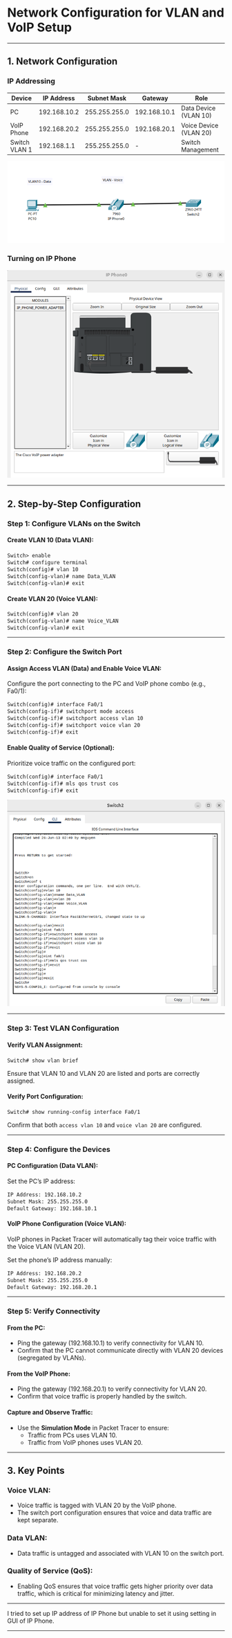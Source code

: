# **Network Configuration for VLAN and VoIP Setup**

---

## **1. Network Configuration**

### **IP Addressing**

| Device        | IP Address      | Subnet Mask     | Gateway        | Role                  |
|--------------|----------------|----------------|----------------|------------------------|
| PC          | 192.168.10.2    | 255.255.255.0  | 192.168.10.1   | Data Device (VLAN 10)  |
| VoIP Phone  | 192.168.20.2    | 255.255.255.0  | 192.168.20.1   | Voice Device (VLAN 20) |
| Switch VLAN 1 | 192.168.1.1   | 255.255.255.0  | -              | Switch Management      |

![Setup](images/1%20Setup.png)

### **Turning on IP Phone**

![PLug-in](images/2.Plug-in.png)

---

## **2. Step-by-Step Configuration**

### **Step 1: Configure VLANs on the Switch**

#### **Create VLAN 10 (Data VLAN):**
```plaintext
Switch> enable
Switch# configure terminal
Switch(config)# vlan 10
Switch(config-vlan)# name Data_VLAN
Switch(config-vlan)# exit
```

#### **Create VLAN 20 (Voice VLAN):**
```plaintext
Switch(config)# vlan 20
Switch(config-vlan)# name Voice_VLAN
Switch(config-vlan)# exit
```

---

### **Step 2: Configure the Switch Port**

#### **Assign Access VLAN (Data) and Enable Voice VLAN:**

Configure the port connecting to the PC and VoIP phone combo (e.g., Fa0/1):
```plaintext
Switch(config)# interface Fa0/1
Switch(config-if)# switchport mode access
Switch(config-if)# switchport access vlan 10
Switch(config-if)# switchport voice vlan 20
Switch(config-if)# exit
```

#### **Enable Quality of Service (Optional):**

Prioritize voice traffic on the configured port:
```plaintext
Switch(config)# interface Fa0/1
Switch(config-if)# mls qos trust cos
Switch(config-if)# exit
```
![Switch](images/3.%20Switch%20config.png)

---

### **Step 3: Test VLAN Configuration**

#### **Verify VLAN Assignment:**
```plaintext
Switch# show vlan brief
```
Ensure that VLAN 10 and VLAN 20 are listed and ports are correctly assigned.

#### **Verify Port Configuration:**
```plaintext
Switch# show running-config interface Fa0/1
```
Confirm that both `access vlan 10` and `voice vlan 20` are configured.

---

### **Step 4: Configure the Devices**

#### **PC Configuration (Data VLAN):**
Set the PC’s IP address:
```plaintext
IP Address: 192.168.10.2
Subnet Mask: 255.255.255.0
Default Gateway: 192.168.10.1
```

#### **VoIP Phone Configuration (Voice VLAN):**
VoIP phones in Packet Tracer will automatically tag their voice traffic with the Voice VLAN (VLAN 20).

Set the phone’s IP address manually:
```plaintext
IP Address: 192.168.20.2
Subnet Mask: 255.255.255.0
Default Gateway: 192.168.20.1
```

---

### **Step 5: Verify Connectivity**

#### **From the PC:**
- Ping the gateway (192.168.10.1) to verify connectivity for VLAN 10.
- Confirm that the PC cannot communicate directly with VLAN 20 devices (segregated by VLANs).

#### **From the VoIP Phone:**
- Ping the gateway (192.168.20.1) to verify connectivity for VLAN 20.
- Confirm that voice traffic is properly handled by the switch.

#### **Capture and Observe Traffic:**
- Use the **Simulation Mode** in Packet Tracer to ensure:
  - Traffic from PCs uses VLAN 10.
  - Traffic from VoIP phones uses VLAN 20.

---

## **3. Key Points**

### **Voice VLAN:**
- Voice traffic is tagged with VLAN 20 by the VoIP phone.
- The switch port configuration ensures that voice and data traffic are kept separate.

### **Data VLAN:**
- Data traffic is untagged and associated with VLAN 10 on the switch port.

### **Quality of Service (QoS):**
- Enabling QoS ensures that voice traffic gets higher priority over data traffic, which is critical for minimizing latency and jitter.

---

I tried to set up IP address of IP Phone but unable to set it using setting in GUI of IP Phone.

---